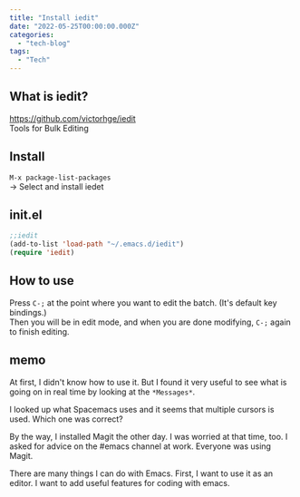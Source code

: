 ```yaml
---
title: "Install iedit"
date: "2022-05-25T00:00:00.000Z"
categories: 
  - "tech-blog"
tags:
  - "Tech"
---
```


## What is iedit?
https://github.com/victorhge/iedit  
Tools for Bulk Editing  

## Install
`M-x package-list-packages`  
→ Select and install iedet  

## init.el
```init.el
;;iedit
(add-to-list 'load-path "~/.emacs.d/iedit")
(require 'iedit)
```

## How to use
Press `C-;` at the point where you want to edit the batch. (It's default key bindings.)  
Then you will be in edit mode, and when you are done modifying, `C-;` again to finish editing.  

## memo
At first, I didn't know how to use it.
But I found it very useful to see what is going on in real time by looking at the `*Messages*`.  
  
I looked up what Spacemacs uses and it seems that multiple cursors is used. Which one was correct?  
  
By the way, I installed Magit the other day. I was worried at that time, too. I asked for advice on the #emacs channel at work. Everyone was using Magit.  
  
There are many things I can do with Emacs. First, I want to use it as an editor. I want to add useful features for coding with emacs.  
